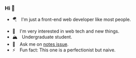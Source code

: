 ### Hi 👋

- 🪂 I'm just a front-end web developer like most people.
<!-- - 🤣 I have a [online note](https://shwvi.gitbook.io/notes/) I just started and I hope it will help someone someday. -->
- 🎯 I'm very interested in web tech and new things.
- 🏔 Undergraduate student.
- 💬 Ask me on [notes issue](https://github.com/Shwvi/Notes-gitbook/issues).
- ⚡ Fun fact: This one is a perfectionist but naive.
